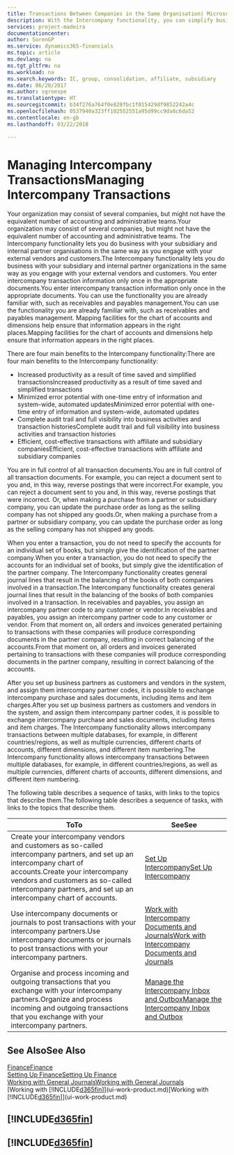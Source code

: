 ```yaml
---
title: Transactions Between Companies in the Same Organisation| Microsoft Docs
description: With the Intercompany functionality, you can simplify business processes and transactions between companies within the same organisation.
services: project-madeira
documentationcenter: 
author: SorenGP
ms.service: dynamics365-financials
ms.topic: article
ms.devlang: na
ms.tgt_pltfrm: na
ms.workload: na
ms.search.keywords: IC, group, consolidation, affiliate, subsidiary
ms.date: 06/20/2017
ms.author: sgroespe
ms.translationtype: HT
ms.sourcegitcommit: b34f276a764f0e828fbc1f015429df9852242a4c
ms.openlocfilehash: 0537940a323ff102552551a95d99cc9da8c6da52
ms.contentlocale: en-gb
ms.lasthandoff: 03/22/2018

---
```

# <a name="managing-intercompany-transactions"></a><span data-ttu-id="108cc-103">Managing Intercompany Transactions</span><span class="sxs-lookup"><span data-stu-id="108cc-103">Managing Intercompany Transactions</span></span>
<span data-ttu-id="108cc-104">Your organization may consist of several companies, but might not have the equivalent number of accounting and administrative teams.</span><span class="sxs-lookup"><span data-stu-id="108cc-104">Your organization may consist of several companies, but might not have the equivalent number of accounting and administrative teams.</span></span> <span data-ttu-id="108cc-105">The Intercompany functionality lets you do business with your subsidiary and internal partner organisations in the same way as you engage with your external vendors and customers.</span><span class="sxs-lookup"><span data-stu-id="108cc-105">The Intercompany functionality lets you do business with your subsidiary and internal partner organizations in the same way as you engage with your external vendors and customers.</span></span> <span data-ttu-id="108cc-106">You enter intercompany transaction information only once in the appropriate documents.</span><span class="sxs-lookup"><span data-stu-id="108cc-106">You enter intercompany transaction information only once in the appropriate documents.</span></span> <span data-ttu-id="108cc-107">You can use the functionality you are already familiar with, such as receivables and payables management.</span><span class="sxs-lookup"><span data-stu-id="108cc-107">You can use the functionality you are already familiar with, such as receivables and payables management.</span></span> <span data-ttu-id="108cc-108">Mapping facilities for the chart of accounts and dimensions help ensure that information appears in the right places.</span><span class="sxs-lookup"><span data-stu-id="108cc-108">Mapping facilities for the chart of accounts and dimensions help ensure that information appears in the right places.</span></span>  

<span data-ttu-id="108cc-109">There are four main benefits to the Intercompany functionality:</span><span class="sxs-lookup"><span data-stu-id="108cc-109">There are four main benefits to the Intercompany functionality:</span></span>  

- <span data-ttu-id="108cc-110">Increased productivity as a result of time saved and simplified transactions</span><span class="sxs-lookup"><span data-stu-id="108cc-110">Increased productivity as a result of time saved and simplified transactions</span></span>  
- <span data-ttu-id="108cc-111">Minimized error potential with one-time entry of information and system-wide, automated updates</span><span class="sxs-lookup"><span data-stu-id="108cc-111">Minimized error potential with one-time entry of information and system-wide, automated updates</span></span>  
- <span data-ttu-id="108cc-112">Complete audit trail and full visibility into business activities and transaction histories</span><span class="sxs-lookup"><span data-stu-id="108cc-112">Complete audit trail and full visibility into business activities and transaction histories</span></span>  
- <span data-ttu-id="108cc-113">Efficient, cost-effective transactions with affiliate and subsidiary companies</span><span class="sxs-lookup"><span data-stu-id="108cc-113">Efficient, cost-effective transactions with affiliate and subsidiary companies</span></span>  

<span data-ttu-id="108cc-114">You are in full control of all transaction documents.</span><span class="sxs-lookup"><span data-stu-id="108cc-114">You are in full control of all transaction documents.</span></span> <span data-ttu-id="108cc-115">For example, you can reject a document sent to you and, in this way, reverse postings that were incorrect.</span><span class="sxs-lookup"><span data-stu-id="108cc-115">For example, you can reject a document sent to you and, in this way, reverse postings that were incorrect.</span></span> <span data-ttu-id="108cc-116">Or, when making a purchase from a partner or subsidiary company, you can update the purchase order as long as the selling company has not shipped any goods.</span><span class="sxs-lookup"><span data-stu-id="108cc-116">Or, when making a purchase from a partner or subsidiary company, you can update the purchase order as long as the selling company has not shipped any goods.</span></span>  

<span data-ttu-id="108cc-117">When you enter a transaction, you do not need to specify the accounts for an individual set of books, but simply give the identification of the partner company.</span><span class="sxs-lookup"><span data-stu-id="108cc-117">When you enter a transaction, you do not need to specify the accounts for an individual set of books, but simply give the identification of the partner company.</span></span> <span data-ttu-id="108cc-118">The Intercompany functionality creates general journal lines that result in the balancing of the books of both companies involved in a transaction.</span><span class="sxs-lookup"><span data-stu-id="108cc-118">The Intercompany functionality creates general journal lines that result in the balancing of the books of both companies involved in a transaction.</span></span> <span data-ttu-id="108cc-119">In receivables and payables, you assign an intercompany partner code to any customer or vendor.</span><span class="sxs-lookup"><span data-stu-id="108cc-119">In receivables and payables, you assign an intercompany partner code to any customer or vendor.</span></span> <span data-ttu-id="108cc-120">From that moment on, all orders and invoices generated pertaining to transactions with these companies will produce corresponding documents in the partner company, resulting in correct balancing of the accounts.</span><span class="sxs-lookup"><span data-stu-id="108cc-120">From that moment on, all orders and invoices generated pertaining to transactions with these companies will produce corresponding documents in the partner company, resulting in correct balancing of the accounts.</span></span>  

 <span data-ttu-id="108cc-121">After you set up business partners as customers and vendors in the system, and assign them intercompany partner codes, it is possible to exchange intercompany purchase and sales documents, including items and item charges.</span><span class="sxs-lookup"><span data-stu-id="108cc-121">After you set up business partners as customers and vendors in the system, and assign them intercompany partner codes, it is possible to exchange intercompany purchase and sales documents, including items and item charges.</span></span> <span data-ttu-id="108cc-122">The Intercompany functionality allows intercompany transactions between multiple databases, for example, in different countries/regions, as well as multiple currencies, different charts of accounts, different dimensions, and different item numbering.</span><span class="sxs-lookup"><span data-stu-id="108cc-122">The Intercompany functionality allows intercompany transactions between multiple databases, for example, in different countries/regions, as well as multiple currencies, different charts of accounts, different dimensions, and different item numbering.</span></span>  

<span data-ttu-id="108cc-123">The following table describes a sequence of tasks, with links to the topics that describe them.</span><span class="sxs-lookup"><span data-stu-id="108cc-123">The following table describes a sequence of tasks, with links to the topics that describe them.</span></span>

 |<span data-ttu-id="108cc-124">To</span><span class="sxs-lookup"><span data-stu-id="108cc-124">To</span></span> |<span data-ttu-id="108cc-125">See</span><span class="sxs-lookup"><span data-stu-id="108cc-125">See</span></span>|
 |---|---|
 |<span data-ttu-id="108cc-126">Create your intercompany vendors and customers as so-called intercompany partners, and set up an intercompany chart of accounts.</span><span class="sxs-lookup"><span data-stu-id="108cc-126">Create your intercompany vendors and customers as so-called intercompany partners, and set up an intercompany chart of accounts.</span></span>|[<span data-ttu-id="108cc-127">Set Up Intercompany</span><span class="sxs-lookup"><span data-stu-id="108cc-127">Set Up Intercompany</span></span>](intercompany-how-setup.md)|
 |<span data-ttu-id="108cc-128">Use intercompany documents or journals to post transactions with your intercompany partners.</span><span class="sxs-lookup"><span data-stu-id="108cc-128">Use intercompany documents or journals to post transactions with your intercompany partners.</span></span>|[<span data-ttu-id="108cc-129">Work with Intercompany Documents and Journals</span><span class="sxs-lookup"><span data-stu-id="108cc-129">Work with Intercompany Documents and Journals</span></span>](intercompany-how-work-documents-journals.md)|
 |<span data-ttu-id="108cc-130">Organise and process incoming and outgoing transactions that you exchange with your intercompany partners.</span><span class="sxs-lookup"><span data-stu-id="108cc-130">Organize and process incoming and outgoing transactions that you exchange with your intercompany partners.</span></span>|[<span data-ttu-id="108cc-131">Manage the Intercompany Inbox and Outbox</span><span class="sxs-lookup"><span data-stu-id="108cc-131">Manage the Intercompany Inbox and Outbox</span></span>](intercompany-how-manage-intercompany-inbox.md)|

## <a name="see-also"></a><span data-ttu-id="108cc-132">See Also</span><span class="sxs-lookup"><span data-stu-id="108cc-132">See Also</span></span>
[<span data-ttu-id="108cc-133">Finance</span><span class="sxs-lookup"><span data-stu-id="108cc-133">Finance</span></span>](finance.md)  
[<span data-ttu-id="108cc-134">Setting Up Finance</span><span class="sxs-lookup"><span data-stu-id="108cc-134">Setting Up Finance</span></span>](finance-setup-finance.md)  
[<span data-ttu-id="108cc-135">Working with General Journals</span><span class="sxs-lookup"><span data-stu-id="108cc-135">Working with General Journals</span></span>](ui-work-general-journals.md)  
<span data-ttu-id="108cc-136">[Working with [!INCLUDE[d365fin](includes/d365fin_md.md)]](ui-work-product.md)</span><span class="sxs-lookup"><span data-stu-id="108cc-136">[Working with [!INCLUDE[d365fin](includes/d365fin_md.md)]](ui-work-product.md)</span></span>

## [!INCLUDE[d365fin](includes/free_trial_md.md)]  
## [!INCLUDE[d365fin](includes/training_link_md.md)]

